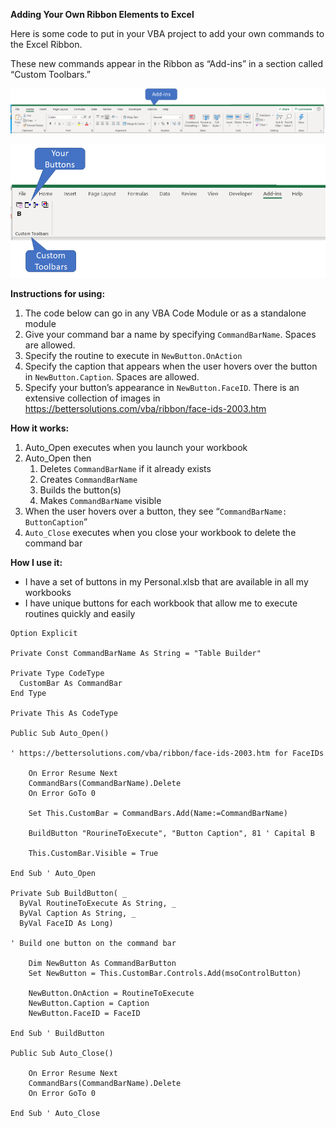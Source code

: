 **Adding Your Own Ribbon Elements to Excel**

Here is some code to put in your VBA project to add your own commands to the Excel Ribbon. 

These new commands appear in the Ribbon as “Add-ins” in a section called “Custom Toolbars.”

![image-20200628094718137](./Figures/Add-ins_Ribbon_Overview.png)                               

 ![image-20200628094838659](./Figures/Add-ins_Custom_Toolbar.png)

**Instructions for using:**

1. The code below can go in any VBA Code Module or as a standalone module
2. Give your command bar a name by specifying `CommandBarName`. Spaces are allowed.
3. Specify the routine to execute in `NewButton.OnAction`
4. Specify the caption that appears when the user hovers over the button in `NewButton.Caption`. Spaces are allowed.
5. Specify your button’s appearance in `NewButton.FaceID`. There is an extensive collection of images in https://bettersolutions.com/vba/ribbon/face-ids-2003.htm

**How it works:**

1. Auto_Open executes when you launch your workbook
2. Auto_Open then
    1. Deletes `CommandBarName` if it already exists
    2. Creates `CommandBarName`
    3. Builds the button(s)
    4. Makes `CommandBarName` visible
3. When the user hovers over a button, they see “`CommandBarName: ButtonCaption`”
4. `Auto_Close` executes when you close your workbook to delete the command bar

**How I use it:**

- I have a set of buttons in my Personal.xlsb that are available in all my workbooks
- I have unique buttons for each workbook that allow me to execute routines quickly and easily

```
Option Explicit

Private Const CommandBarName As String = "Table Builder"

Private Type CodeType
  CustomBar As CommandBar
End Type

Private This As CodeType

Public Sub Auto_Open()

' https://bettersolutions.com/vba/ribbon/face-ids-2003.htm for FaceIDs

    On Error Resume Next
    CommandBars(CommandBarName).Delete
    On Error GoTo 0

    Set This.CustomBar = CommandBars.Add(Name:=CommandBarName)

    BuildButton "RourineToExecute", "Button Caption", 81 ' Capital B
    
    This.CustomBar.Visible = True

End Sub ' Auto_Open

Private Sub BuildButton( _
  ByVal RoutineToExecute As String, _
  ByVal Caption As String, _
  ByVal FaceID As Long)

' Build one button on the command bar

    Dim NewButton As CommandBarButton
    Set NewButton = This.CustomBar.Controls.Add(msoControlButton)
    
    NewButton.OnAction = RoutineToExecute
    NewButton.Caption = Caption
    NewButton.FaceID = FaceID
    
End Sub ' BuildButton

Public Sub Auto_Close()

    On Error Resume Next
    CommandBars(CommandBarName).Delete
    On Error GoTo 0

End Sub ' Auto_Close
```

